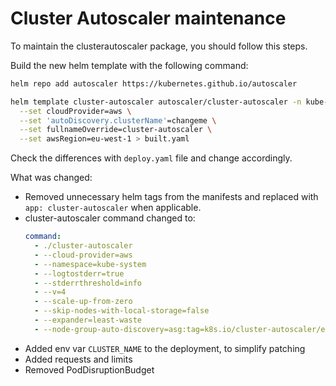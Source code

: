 # Cluster Autoscaler maintenance

To maintain the clusterautoscaler package, you should follow this steps.

Build the new helm template with the following command:

```bash
helm repo add autoscaler https://kubernetes.github.io/autoscaler

helm template cluster-autoscaler autoscaler/cluster-autoscaler -n kube-system \
  --set cloudProvider=aws \
  --set 'autoDiscovery.clusterName'=changeme \
  --set fullnameOverride=cluster-autoscaler \
  --set awsRegion=eu-west-1 > built.yaml
```

Check the differences with `deploy.yaml` file and change accordingly.

What was changed:

- Removed unnecessary helm tags from the manifests and replaced with `app: cluster-autoscaler` when applicable.
- cluster-autoscaler command changed to: 
  ```yaml
  command:
    - ./cluster-autoscaler
    - --cloud-provider=aws
    - --namespace=kube-system
    - --logtostderr=true
    - --stderrthreshold=info
    - --v=4
    - --scale-up-from-zero
    - --skip-nodes-with-local-storage=false
    - --expander=least-waste
    - --node-group-auto-discovery=asg:tag=k8s.io/cluster-autoscaler/enabled,k8s.io/cluster-autoscaler/$(CLUSTER_NAME)
  ```
- Added env var `CLUSTER_NAME` to the deployment, to simplify patching
- Added requests and limits
- Removed PodDisruptionBudget

